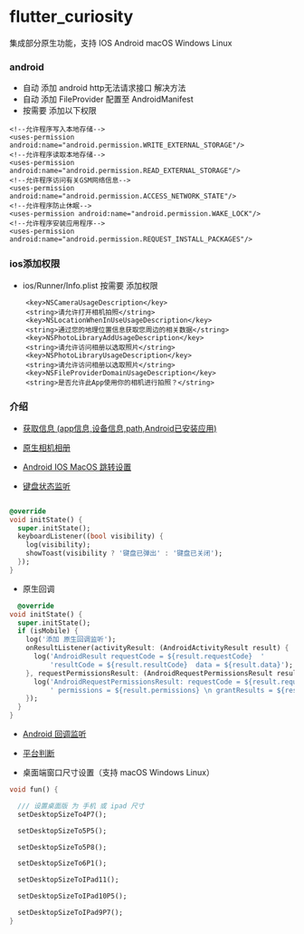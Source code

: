 # flutter_curiosity

集成部分原生功能，支持 IOS Android macOS Windows Linux

### android

- 自动 添加 android http无法请求接口 解决方法
- 自动 添加 FileProvider 配置至 AndroidManifest
- 按需要 添加以下权限

```xhtml
<!--允许程序写入本地存储-->
<uses-permission android:name="android.permission.WRITE_EXTERNAL_STORAGE"/>
<!--允许程序读取本地存储-->
<uses-permission android:name="android.permission.READ_EXTERNAL_STORAGE"/>
<!--允许程序访问有关GSM网络信息-->
<uses-permission android:name="android.permission.ACCESS_NETWORK_STATE"/>
<!--允许程序防止休眠-->
<uses-permission android:name="android.permission.WAKE_LOCK"/>
<!--允许程序安装应用程序-->
<uses-permission android:name="android.permission.REQUEST_INSTALL_PACKAGES"/>

```

### ios添加权限

* ios/Runner/Info.plist 按需要 添加权限

```
    <key>NSCameraUsageDescription</key>    
    <string>请允许打开相机拍照</string>
    <key>NSLocationWhenInUseUsageDescription</key>
	<string>通过您的地理位置信息获取您周边的相关数据</string>
	<key>NSPhotoLibraryAddUsageDescription</key>
	<string>请允许访问相册以选取照片</string>
	<key>NSPhotoLibraryUsageDescription</key>
	<string>请允许访问相册以选取照片</string>
	<key>NSFileProviderDomainUsageDescription</key>
	<string>是否允许此App使用你的相机进行拍照？</string>
```

### 介绍

- [获取信息 (app信息,设备信息,path,Android已安装应用)](https://github.com/Wayaer/flutter_curiosity/blob/main/lib/tools/app_device.dart)

- [原生相机相册](https://github.com/Wayaer/flutter_curiosity/blob/main/lib/tools/gallery_tools.dart)

- [Android IOS MacOS 跳转设置](https://github.com/Wayaer/flutter_curiosity/blob/main/lib/tools/setting.dart)

- [键盘状态监听](https://github.com/Wayaer/flutter_curiosity/blob/main/lib/tools/keyboard.dart)

```dart

@override
void initState() {
  super.initState();
  keyboardListener((bool visibility) {
    log(visibility);
    showToast(visibility ? '键盘已弹出' : '键盘已关闭');
  });
}

```

- 原生回调

```dart
  @override
void initState() {
  super.initState();
  if (isMobile) {
    log('添加 原生回调监听');
    onResultListener(activityResult: (AndroidActivityResult result) {
      log('AndroidResult requestCode = ${result.requestCode}  '
          'resultCode = ${result.resultCode}  data = ${result.data}');
    }, requestPermissionsResult: (AndroidRequestPermissionsResult result) {
      log('AndroidRequestPermissionsResult: requestCode = ${result.requestCode}  \n'
          ' permissions = ${result.permissions} \n grantResults = ${result.grantResults}');
    });
  }
}


```

- [Android 回调监听](https://github.com/Wayaer/flutter_curiosity/blob/main/lib/platform/result_listener.dart)
- [平台判断](https://github.com/Wayaer/flutter_curiosity/blob/main/lib/platform/platform.dart)

- 桌面端窗口尺寸设置（支持 macOS Windows Linux）

```dart
void fun() {

  /// 设置桌面版 为 手机 或 ipad 尺寸
  setDesktopSizeTo4P7();

  setDesktopSizeTo5P5();

  setDesktopSizeTo5P8();

  setDesktopSizeTo6P1();

  setDesktopSizeToIPad11();

  setDesktopSizeToIPad10P5();

  setDesktopSizeToIPad9P7();
}
```